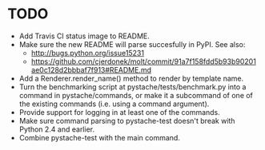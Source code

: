 TODO
====

* Add Travis CI status image to README.
* Make sure the new README will parse succesfully in PyPI.  See also:
    * http://bugs.python.org/issue15231
    * https://github.com/cjerdonek/molt/commit/91a7f158fdd5b93b90201ae0c128d2bbbaf7f913#README.md
* Add a Renderer.render_name() method to render by template name.
* Turn the benchmarking script at pystache/tests/benchmark.py into a command in pystache/commands, or
  make it a subcommand of one of the existing commands (i.e. using a command argument).
* Provide support for logging in at least one of the commands.
* Make sure command parsing to pystache-test doesn't break with Python 2.4 and earlier.
* Combine pystache-test with the main command.
